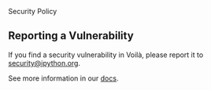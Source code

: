 Security Policy

## Reporting a Vulnerability

If you find a security vulnerability in Voilà, please report it to security@ipython.org.

See more information in our [docs](https://jupyter.org/security).
